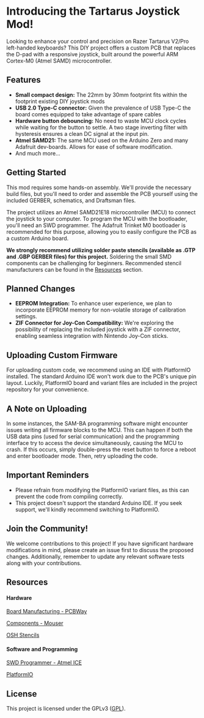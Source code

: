 # Introducing the Tartarus Joystick Mod!

Looking to enhance your control and precision on Razer Tartarus V2/Pro left-handed keyboards? This DIY project offers a custom PCB that replaces the D-pad with a responsive joystick, built around the powerful ARM Cortex-M0 (Atmel SAMD) microcontroller.

## Features

- **Small compact design:** The 22mm by 30mm footprint fits within the footprint existing DIY joystick mods
- **USB 2.0 Type-C connector:** Given the prevalence of USB Type-C the board comes equipped to take advantage of spare cables
- **Hardware button debouncing:** No need to waste MCU clock cycles while waiting for the button to settle. A two stage inverting filter with hysteresis ensures a clean DC signal at the input pin.
- **Atmel SAMD21:** The same MCU used on the Arduino Zero and many Adafruit dev-boards. Allows for ease of software modification.
- And much more...

## Getting Started

This mod requires some hands-on assembly. We'll provide the necessary build files, but you'll need to order and assemble the PCB yourself using the included GERBER, schematics, and Draftsman files.

The project utilizes an Atmel SAMD21E18 microcontroller (MCU) to connect the joystick to your computer. To program the MCU with the bootloader, you'll need an SWD programmer. The Adafruit Trinket M0 bootloader is recommended for this purpose, allowing you to easily configure the PCB as a custom Arduino board.

**We strongly recommend utilizing solder paste stencils (available as .GTP and .GBP GERBER files) for this project.** Soldering the small SMD components can be challenging for beginners. Recommended stencil manufacturers can be found in the [Resources](#resources) section.

## Planned Changes

- **EEPROM Integration:** To enhance user experience, we plan to incorporate EEPROM memory for non-volatile storage of calibration settings.
- **ZIF Connector for Joy-Con Compatibility:** We're exploring the possibility of replacing the included joystick with a ZIF connector, enabling seamless integration with Nintendo Joy-Con sticks.

## Uploading Custom Firmware

For uploading custom code, we recommend using an IDE with PlatformIO installed. The standard Arduino IDE won't work due to the PCB's unique pin layout. Luckily, PlatformIO board and variant files are included in the project repository for your convenience.

## A Note on Uploading

In some instances, the SAM-BA programming software might encounter issues writing all firmware blocks to the MCU. This can happen if both the USB data pins (used for serial communication) and the programming interface try to access the device simultaneously, causing the MCU to crash. If this occurs, simply double-press the reset button to force a reboot and enter bootloader mode. Then, retry uploading the code.

## Important Reminders

- Please refrain from modifying the PlatformIO variant files, as this can prevent the code from compiling correctly.
- This project doesn't support the standard Arduino IDE. If you seek support, we'll kindly recommend switching to PlatformIO.

## Join the Community!

We welcome contributions to this project! If you have significant hardware modifications in mind, please create an issue first to discuss the proposed changes. Additionally, remember to update any relevant software tests along with your contributions.

## Resources
#### Hardware
[Board Manufacturing - PCBWay](https://www.pcbway.com)

[Components - Mouser](https://www.mouser.com)

[OSH Stencils](https://www.oshstencils.com)

#### Software and Programming
[SWD Programmer - Atmel ICE](https://www.mouser.com/ProductDetail/Microchip-Technology/ATATMEL-ICE?qs=KLFHFgXTQiDAUrt43H15kQ%3D%3D)

[PlatformIO](https://platformio.org)

## License

This project is licensed under the GPLv3 ([GPL](https://choosealicense.com/licenses/gpl-3.0/)).
